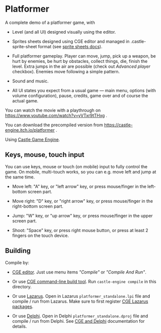 # Platformer

A complete demo of a platformer game, with

- Level (and all UI) designed visually using the editor.

- Sprites sheets designed using CGE editor and managed in .castle-sprite-sheet format (see [sprite sheets docs](https://castle-engine.io/sprite_sheets)).

- Full platformer gameplay. Player can move, jump, pick up a weapon, be hurt by enemies, be hurt by obstacles, collect things, die, finish the level. Extra jumps in the air are possible (check out _Advanced player_ checkbox). Enemies move following a simple pattern.

- Sound and music.

- All UI states you expect from a usual game — main menu, options (with volume configuration), pause, credits, game over and of course the actual game.

You can watch the movie with a playthrough on https://www.youtube.com/watch?v=yVTxr9tTHxg .

You can download the precompiled version from https://castle-engine.itch.io/platformer .

Using [Castle Game Engine](https://castle-engine.io/).

## Keys, mouse, touch input

You can use keys, mouse or touch (on mobile) input to fully control the game. On mobile, multi-touch works, so you can e.g. move left and jump at the same time.

- Move left: "A" key, or "left arrow" key, or press mouse/finger in the left-bottom screen part.

- Move right: "D" key, or "right arrow" key, or press mouse/finger in the right-bottom screen part.

- Jump: "W" key, or "up arrow" key, or press mouse/finger in the upper screen part.

- Shoot: "Space" key, or press right mouse button, or press at least 2 fingers on the touch device.

## Building

Compile by:

- [CGE editor](https://castle-engine.io/editor). Just use menu items _"Compile"_ or _"Compile And Run"_.

- Or use [CGE command-line build tool](https://castle-engine.io/build_tool). Run `castle-engine compile` in this directory.

- Or use [Lazarus](https://www.lazarus-ide.org/). Open in Lazarus `platformer_standalone.lpi` file and compile / run from Lazarus. Make sure to first register [CGE Lazarus packages](https://castle-engine.io/lazarus).

- Or use [Delphi](https://www.embarcadero.com/products/Delphi). Open in Delphi `platformer_standalone.dproj` file and compile / run from Delphi. See [CGE and Delphi](https://castle-engine.io/delphi) documentation for details.
